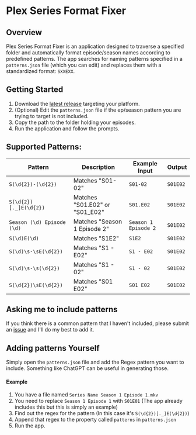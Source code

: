 # Plex Series Format Fixer

## Overview

Plex Series Format Fixer is an application designed to traverse a specified folder and automatically format episode/season names according to predefined patterns. The app searches for naming patterns specified in a `patterns.json` file (which you can edit) and replaces them with a standardized format: `SXXEXX`.

## Getting Started
1. Download the [latest release](https://github.com/Azmekk/Plex-Series-Format-Fixer/releases/latest) targeting your platform.
2. (Optional) Edit the `patterns.json` file if the ep/season pattern you are trying to target is not included.
3. Copy the path to the folder holding your episodes.
4. Run the application and follow the prompts.

## Supported Patterns:

| Pattern                          | Description                                      | Example Input        | Output      |
|----------------------------------|--------------------------------------------------|----------------------|-------------|
| `S(\d{2})-(\d{2})`               | Matches "S01-02"                                | `S01-02`             | `S01E02`    |
| `S(\d{2})[._]E(\d{2})`           | Matches "S01.E02" or "S01_E02"                  | `S01.E02`            | `S01E02`    |
| `Season (\d) Episode (\d)`       | Matches "Season 1 Episode 2"                     | `Season 1 Episode 2` | `S01E02`    |
| `S(\d)E(\d)`                     | Matches "S1E2"                                  | `S1E2`               | `S01E02`    |
| `S(\d)\s-\sE(\d{2})`             | Matches "S1 - E02"                              | `S1 - E02`           | `S01E02`    |
| `S(\d)\s-\s(\d{2})`              | Matches "S1 - 02"                               | `S1 - 02`            | `S01E02`    |
| `S(\d{2})\sE(\d{2})`             | Matches "S01 E02"                               | `S01 E02`            | `S01E02`    |

## Asking me to include patterns
If you think there is a common pattern that I haven't included, please submit an [issue](https://github.com/Azmekk/Plex-Series-Format-Fixer/issues) and I'll do my best to add it. 

## Adding patterns Yourself
Simply open the `patterns.json` file and add the Regex pattern you want to include. Something like ChatGPT can be useful in generating those. 

#### Example
1. You have a file named `Series Name Season 1 Episode 1.mkv`
2. You need to replace `Season 1 Episode 1` with `S01E01` (The app already includes this but this is simply an example)
3. Find out the regex for the pattern (In this case it's `S(\d{2})[._]E(\d{2})`)
4. Append that regex to the property called `patterns` in `patterns.json`
5. Run the app.
